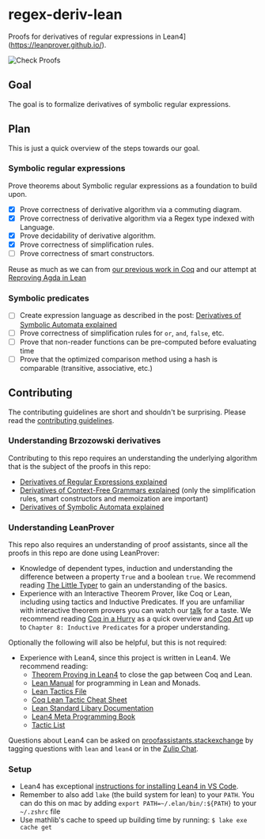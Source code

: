 # regex-deriv-lean

Proofs for derivatives of regular expressions in Lean4](https://leanprover.github.io/).

![Check Proofs](https://github.com/katydid/regex-deriv-lean/workflows/Check%20Proofs/badge.svg)

## Goal

The goal is to formalize derivatives of symbolic regular expressions.

## Plan

This is just a quick overview of the steps towards our goal.

### Symbolic regular expressions

Prove theorems about Symbolic regular expressions as a foundation to build upon.

- [x] Prove correctness of derivative algorithm via a commuting diagram.
- [x] Prove correctness of derivative algorithm via a Regex type indexed with Language.
- [x] Prove decidability of derivative algorithm.
- [x] Prove correctness of simplification rules.
- [ ] Prove correctness of smart constructors.

Reuse as much as we can from [our previous work in Coq](https://github.com/katydid/regex-deriv-coq) and our attempt at [Reproving Agda in Lean](https://github.com/katydid/regex-deriv-reproving-agda-in-lean)

### Symbolic predicates

- [ ] Create expression language as described in the post: [Derivatives of Symbolic Automata explained](https://medium.com/@awalterschulze/derivatives-of-symbolic-automata-explained-4673dee6af82)
- [ ] Prove correctness of simplification rules for `or`, `and`, `false`, etc.
- [ ] Prove that non-reader functions can be pre-computed before evaluating time
- [ ] Prove that the optimized comparison method using a hash is comparable (transitive, associative, etc.)

## Contributing

The contributing guidelines are short and shouldn't be surprising.
Please read the [contributing guidelines](./CONTRIBUTING.md). 

### Understanding Brzozowski derivatives

Contributing to this repo requires an understanding the underlying algorithm that is the subject of the proofs in this repo:

  - [Derivatives of Regular Expressions explained](https://medium.com/@awalterschulze/how-to-take-the-derivative-of-a-regular-expression-explained-2e7cea15028d)
  - [Derivatives of Context-Free Grammars explained](https://medium.com/@awalterschulze/derivatives-of-context-free-grammars-explained-3f930c5e363b) (only the simplification rules, smart constructors and memoization are important)
  - [Derivatives of Symbolic Automata explained](https://medium.com/@awalterschulze/derivatives-of-symbolic-automata-explained-4673dee6af82)

### Understanding LeanProver

This repo also requires an understanding of proof assistants, since all the proofs in this repo are done using LeanProver:

  - Knowledge of dependent types, induction and understanding the difference between a property `True` and a boolean `true`. We recommend reading [The Little Typer](https://mitpress.mit.edu/9780262536431/the-little-typer/) to gain an understanding of the basics.
  - Experience with an Interactive Theorem Prover, like Coq or Lean, including using tactics and Inductive Predicates. If you are unfamiliar with interactive theorem provers you can watch our [talk](https://www.youtube.com/watch?v=-NHWF4ntc1I) for a taste. We recommend reading [Coq in a Hurry](https://cel.archives-ouvertes.fr/file/index/docid/459139/filename/coq-hurry.pdf) as a quick overview and [Coq Art](https://www.labri.fr/perso/casteran/CoqArt/) up to `Chapter 8: Inductive Predicates` for a proper understanding.

Optionally the following will also be helpful, but this is not required:

  - Experience with Lean4, since this project is written in Lean4. We recommend reading:
    + [Theorem Proving in Lean4](https://leanprover.github.io/theorem_proving_in_lean4/title_page.html) to close the gap between Coq and Lean.
    + [Lean Manual](https://leanprover.github.io/lean4/doc/whatIsLean.html) for programming in Lean and Monads.
    + [Lean Tactics File](https://github.com/leanprover/lean4/blob/master/src/Init/Tactics.lean)
    + [Coq Lean Tactic Cheat Sheet](https://github.com/funexists/coq-lean-cheatsheet/)
    + [Lean Standard Libary Documentation](https://leanprover-community.github.io/mathlib4_docs/Std/Data/HashMap/Basic.html#Std.HashMap)
    + [Lean4 Meta Programming Book](https://github.com/arthurpaulino/lean4-metaprogramming-book)
    + [Tactic List](https://github.com/haruhisa-enomoto/mathlib4-all-tactics/blob/main/all-tactics.md)

Questions about Lean4 can be asked on [proofassistants.stackexchange](https://proofassistants.stackexchange.com/) by tagging questions with `lean` and `lean4` or in the [Zulip Chat](https://leanprover.zulipchat.com/).

### Setup

  - Lean4 has exceptional [instructions for installing Lean4 in VS Code](https://lean-lang.org/install/).
  - Remember to also add `lake` (the build system for lean) to your `PATH`.  You can do this on mac by adding `export PATH=~/.elan/bin/:${PATH}` to your  `~/.zshrc` file
  - Use mathlib's cache to speed up building time by running: `$ lake exe cache get`
